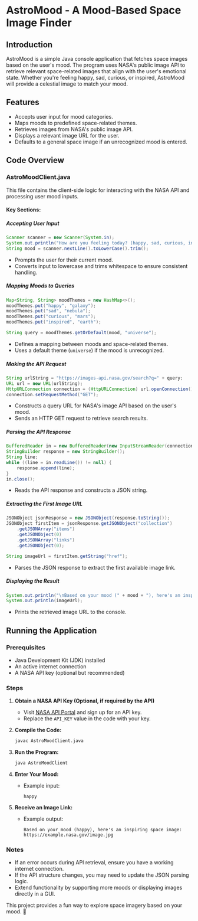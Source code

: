 # AstroMood - A Mood-Based Space Image Finder

## Introduction
AstroMood is a simple Java console application that fetches space images based on the user's mood. The program uses NASA's public image API to retrieve relevant space-related images that align with the user's emotional state. Whether you're feeling happy, sad, curious, or inspired, AstroMood will provide a celestial image to match your mood.

## Features
- Accepts user input for mood categories.
- Maps moods to predefined space-related themes.
- Retrieves images from NASA's public image API.
- Displays a relevant image URL for the user.
- Defaults to a general space image if an unrecognized mood is entered.

## Code Overview

### AstroMoodClient.java
This file contains the client-side logic for interacting with the NASA API and processing user mood inputs.

#### Key Sections:

##### Accepting User Input
```java
Scanner scanner = new Scanner(System.in);
System.out.println("How are you feeling today? (happy, sad, curious, inspired)");
String mood = scanner.nextLine().toLowerCase().trim();
```
- Prompts the user for their current mood.
- Converts input to lowercase and trims whitespace to ensure consistent handling.

##### Mapping Moods to Queries
```java
Map<String, String> moodThemes = new HashMap<>();
moodThemes.put("happy", "galaxy");
moodThemes.put("sad", "nebula");
moodThemes.put("curious", "mars");
moodThemes.put("inspired", "earth");

String query = moodThemes.getOrDefault(mood, "universe");
```
- Defines a mapping between moods and space-related themes.
- Uses a default theme (`universe`) if the mood is unrecognized.

##### Making the API Request
```java
String urlString = "https://images-api.nasa.gov/search?q=" + query;
URL url = new URL(urlString);
HttpURLConnection connection = (HttpURLConnection) url.openConnection();
connection.setRequestMethod("GET");
```
- Constructs a query URL for NASA's image API based on the user's mood.
- Sends an HTTP GET request to retrieve search results.

##### Parsing the API Response
```java
BufferedReader in = new BufferedReader(new InputStreamReader(connection.getInputStream()));
StringBuilder response = new StringBuilder();
String line;
while ((line = in.readLine()) != null) {
    response.append(line);
}
in.close();
```
- Reads the API response and constructs a JSON string.

##### Extracting the First Image URL
```java
JSONObject jsonResponse = new JSONObject(response.toString());
JSONObject firstItem = jsonResponse.getJSONObject("collection")
    .getJSONArray("items")
    .getJSONObject(0)
    .getJSONArray("links")
    .getJSONObject(0);

String imageUrl = firstItem.getString("href");
```
- Parses the JSON response to extract the first available image link.

##### Displaying the Result
```java
System.out.println("\nBased on your mood (" + mood + "), here's an inspiring space image:");
System.out.println(imageUrl);
```
- Prints the retrieved image URL to the console.

## Running the Application
### Prerequisites
- Java Development Kit (JDK) installed
- An active internet connection
- A NASA API key (optional but recommended)

### Steps
1. **Obtain a NASA API Key (Optional, if required by the API)**
   - Visit [NASA API Portal](https://api.nasa.gov/) and sign up for an API key.
   - Replace the `API_KEY` value in the code with your key.

2. **Compile the Code:**
   ```sh
   javac AstroMoodClient.java
   ```

3. **Run the Program:**
   ```sh
   java AstroMoodClient
   ```

4. **Enter Your Mood:**
   - Example input:
     ```
     happy
     ```

5. **Receive an Image Link:**
   - Example output:
     ```
     Based on your mood (happy), here's an inspiring space image:
     https://example.nasa.gov/image.jpg
     ```

### Notes
- If an error occurs during API retrieval, ensure you have a working internet connection.
- If the API structure changes, you may need to update the JSON parsing logic.
- Extend functionality by supporting more moods or displaying images directly in a GUI.

This project provides a fun way to explore space imagery based on your mood. 🚀

